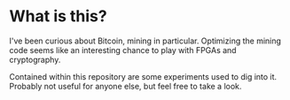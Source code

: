 What is this?
=============

I've been curious about Bitcoin, mining in particular.  Optimizing the mining
code seems like an interesting chance to play with FPGAs and cryptography.

Contained within this repository are some experiments used to dig into it.
Probably not useful for anyone else, but feel free to take a look.
